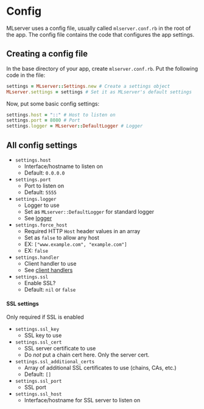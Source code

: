 # Config
MLserver uses a config file, usually called `mlserver.conf.rb` in the root of the app.
The config file contains the code that configures the app settings.
## Creating a config file
In the base directory of your app, create `mlserver.conf.rb`.
Put the following code in the file:
```rb
settings = MLserver::Settings.new # Create a settings object
MLserver.settings = settings # Set it as MLserver's default settings
```
Now, put some basic config settings:
```rb
settings.host = "::" # Host to listen on
settings.port = 8080 # Port
settings.logger = MLserver::DefaultLogger # Logger
```
## All config settings
* `settings.host`
  * Interface/hostname to listen on
  * Default: `0.0.0.0`
* `settings.port`
  * Port to listen on
  * Default: `5555`
* `settings.logger`
  * Logger to use
  * Set as `MLserver::DefaultLogger` for standard logger
  * See [logger][1]
* `settings.force_host`
  * Required HTTP `Host` header values in an array
  * Set as `false` to allow any host
  * EX: `["www.example.com", "example.com"]`
  * EX: `false`
* `settings.handler`
  * Client handler to use
  * See [client handlers][2]
* `settings.ssl`
  * Enable SSL?
  * Default: `nil` or `false`
#### SSL settings
Only required if SSL is enabled
* `settings.ssl_key`
  * SSL key to use
* `settings.ssl_cert`
  * SSL server certificate to use
  * Do *not* put a chain cert here. Only the server cert.
* `settings.ssl_additional_certs`
  * Array of additional SSL certificates to use (chains, CAs, etc.)
  * Default: `[]`
* `settings.ssl_port`
  * SSL port
* `settings.ssl_host`
  * Interface/hostname for SSL server to listen on

[1]: https://github.com/Matthiasclee/MLServer/blob/master/docs/logger.md
[2]: https://github.com/Matthiasclee/MLServer/blob/master/docs/clienthandlers.md
